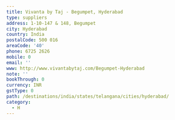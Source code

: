 ```yaml
---
title: Vivanta by Taj - Begumpet, Hyderabad
type: suppliers
address: 1-10-147 & 148, Begumpet
city: Hyderabad
country: India
postalCode: 500 016
areaCode: '40'
phone: 6725 2626
mobile: 0
email: ''
www: http://www.vivantabytaj.com/Begumpet-Hyderabad
note: ''
bookThrough: 0
currency: INR
gstType: 0
path: /destinations/india/states/telangana/cities/hyderabad/
category:
  - H
---
```



